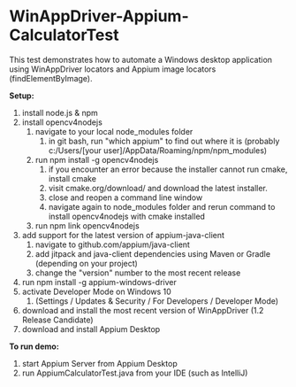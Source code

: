 # WinAppDriver-Appium-CalculatorTest

This test demonstrates how to automate a Windows desktop application using WinAppDriver locators and Appium image locators (findElementByImage).

**Setup:**
1. install node.js & npm
1. install opencv4nodejs
    1. navigate to your local node_modules folder  
        1. in git bash, run "which appium" to find out where it is (probably c:/Users/[your user]/AppData/Roaming/npm/npm_modules)
    1. run npm install -g opencv4nodejs  
        1. if you encounter an error because the installer cannot run cmake, install cmake
        1. visit cmake.org/download/ and download the latest installer. 
        1. close and reopen a command line window
        1. navigate again to node_modules folder and rerun command to install opencv4nodejs with cmake installed
    1. run npm link opencv4nodejs
1. add support for the latest version of appium-java-client
    1. navigate to github.com/appium/java-client
    1. add jitpack and java-client dependencies using Maven or Gradle (depending on your project)
    1. change the "version" number to the most recent release
1. run npm install -g appium-windows-driver  
1. activate Developer Mode on Windows 10
    1. (Settings / Updates & Security / For Developers / Developer Mode)
1. download and install the most recent version of WinAppDriver (1.2 Release Candidate)
1. download and install Appium Desktop

**To run demo:**
1. start Appium Server from Appium Desktop
1. run AppiumCalculatorTest.java from your IDE (such as IntelliJ)
